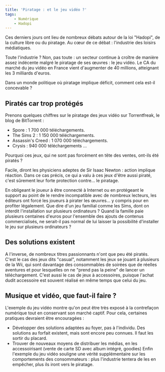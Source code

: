 ```yaml
---
title: 'Piratage : et le jeu vidéo ?'
tags:
    - Numérique
    - Hadopi
---
```


Ces derniers jours ont lieu de nombreux débats autour de la loi "Hadopi", de la culture libre ou du piratage. Au cœur de ce débat : l'industrie des loisirs médiatiques.

Toute l'industrie ? Non, pas toute : un secteur continue à croître de manière assez indécente malgré le piratage de ses œuvres : le jeu vidéo. Le CA du marché du jeu vidéo en France vient d'augmenter de 40 millions, atteignant les 3 milliards d'euros.

Dans un monde politique où piratage implique déficit, comment cela est-il concevable ?

## Piratés car trop protégés

Prenons quelques chiffres sur le piratage des jeux vidéo sur Torrentfreak, le blog de BitTorrent :

- Spore : 1 700 000 téléchargements.
- The Sims 2 : 1 150 000 téléchargements.
- Assassin's Creed : 1 070 000 téléchargements.
- Crysis : 940 000 téléchargements …

Pourquoi ces jeux, qui ne sont pas forcément en tête des ventes, ont-ils été piratés ?

Facile, diront les physiciens adeptes de Sir Isaac Newton : action implique réaction. Dans ce cas précis, ce qui a valu à ces jeux d'être aussi piraté, c'est sûrement leur forte protection contre… le piratage.

En obligeant le joueur à être connecté à Internet ou en protégeant le support au point de le rendre incompatible avec de nombreux lecteurs, les éditeurs ont forcé les joueurs à pirater les œuvres… y compris pour en profiter légalement. Que dire d'un jeu familial comme les Sims, dont on interdit l'installation sur plusieurs ordinateurs ? Quand la famille paie plusieurs centaines d'euros pour l'ensemble des ajouts de contenus commercialisés, ne serait-il pas normal de lui laisser la possibilité d'installer le jeu sur plusieurs ordinateurs ?

## Des solutions existent

A l'inverse, de nombreux titres passionnants n'ont que peu été piratés. C'est le cas des jeux dits "casual", notamment les jeux se jouant à plusieurs de la Wii, qui sont davantage des consommables de soirées que de réelles aventures et pour lesquelles on ne "prend pas la peine" de lancer un téléchargement. C'est aussi le cas de jeux à accessoires, puisque l'achat dudit accessoire est souvent réalisé en même temps que celui du jeu.

## Musique et vidéo, que faut-il faire ?

L'exemple du jeu vidéo montre qu'on peut être très exposé à la contrefaçon numérique tout en conservant son marché captif. Pour cela, certaines pratiques devraient être encouragées :

- Développer des solutions adaptées au foyer, pas à l'individu. Des solutions au forfait existent, mais sont encore peu connues. Il faut les sortir du placard.
- Trouver de nouveaux moyens de distribuer les médias, en les accessoirisant (vente de carte SD avec album intégré, goodies) Enfin l'exemple du jeu vidéo souligne une vérité supplémentaire sur les comportements des consommateurs : plus l'industrie tentera de les en empêcher, plus ils iront vers le piratage.
